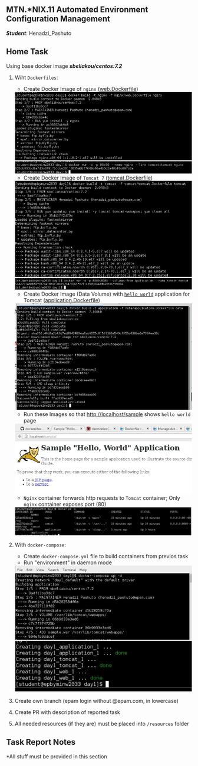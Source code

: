 MTN.*NIX.11 Automated Environment Configuration Management
---

***Student***: Henadzi_Pashuto

Home Task
---

Using base docker image ***sbeliakou/centos:7.2***

1. Wiht ```Dockerfiles```:
    - Create Docker Image of ```nginx``` ([web.Dockerfile](/web.Dockerfile))
    <img src="resources/pics/1.jpg">
    <img src="resources/pics/2.jpg">
    
    - Create Docker Image of ```Tomcat 7``` ([tomcat.Dockerfile](/tomcat.Dockerfile))
    <img src="resources/pics/3.jpg">
    <img src="resources/pics/4.jpg">
    
    - Create Docker Image (Data Volume) with [```hello world```](https://tomcat.apache.org/tomcat-7.0-doc/appdev/sample/sample.war) application for Tomcat ([application.Dockerfile](application.Dockerfile))
    <img src="resources/pics/5.jpg">
    
    - Run these Images so that [http://localhost/sample](http://localhost/sample) shows ```hello world``` page
    <img src="resources/pics/6.jpg">
    
    - ```Nginx``` container forwards http requests to ```Tomcat``` container; Only ```nginx``` container exposes port (80)
    <img src="resources/pics/7.jpg">
    
2. With ```docker-compose```:
    - Create ```docker-compose.yml``` file to build containers from previos task
    - Run "environment" in daemon mode
    <img src="resources/pics/8.jpg">
    <img src="resources/pics/9.jpg">
    
3. Create own branch (epam login without @epam.com, in lowercase)
4. Create PR with description of reported task
6. All needed resources (if they are) must be placed into ```/resources``` folder

Task Report Notes
---
*All stuff must be provided in this section
